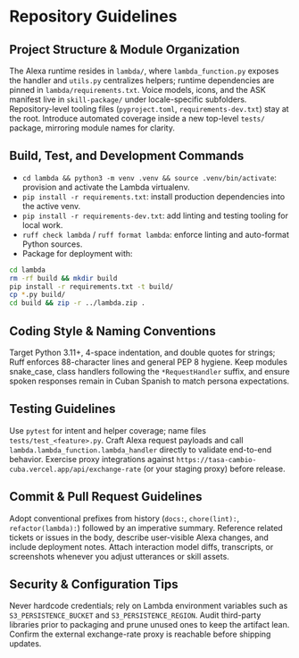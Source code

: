 # Repository Guidelines

## Project Structure & Module Organization
The Alexa runtime resides in `lambda/`, where `lambda_function.py` exposes the handler and `utils.py` centralizes helpers; runtime dependencies are pinned in `lambda/requirements.txt`. Voice models, icons, and the ASK manifest live in `skill-package/` under locale-specific subfolders. Repository-level tooling files (`pyproject.toml`, `requirements-dev.txt`) stay at the root. Introduce automated coverage inside a new top-level `tests/` package, mirroring module names for clarity.

## Build, Test, and Development Commands
- `cd lambda && python3 -m venv .venv && source .venv/bin/activate`: provision and activate the Lambda virtualenv.
- `pip install -r requirements.txt`: install production dependencies into the active venv.
- `pip install -r requirements-dev.txt`: add linting and testing tooling for local work.
- `ruff check lambda` / `ruff format lambda`: enforce linting and auto-format Python sources.
- Package for deployment with:
```bash
cd lambda
rm -rf build && mkdir build
pip install -r requirements.txt -t build/
cp *.py build/
cd build && zip -r ../lambda.zip .
```

## Coding Style & Naming Conventions
Target Python 3.11+, 4-space indentation, and double quotes for strings; Ruff enforces 88-character lines and general PEP 8 hygiene. Keep modules snake_case, class handlers following the `*RequestHandler` suffix, and ensure spoken responses remain in Cuban Spanish to match persona expectations.

## Testing Guidelines
Use `pytest` for intent and helper coverage; name files `tests/test_<feature>.py`. Craft Alexa request payloads and call `lambda.lambda_function.lambda_handler` directly to validate end-to-end behavior. Exercise proxy integrations against `https://tasa-cambio-cuba.vercel.app/api/exchange-rate` (or your staging proxy) before release.

## Commit & Pull Request Guidelines
Adopt conventional prefixes from history (`docs:`, `chore(lint):`, `refactor(lambda):`) followed by an imperative summary. Reference related tickets or issues in the body, describe user-visible Alexa changes, and include deployment notes. Attach interaction model diffs, transcripts, or screenshots whenever you adjust utterances or skill assets.

## Security & Configuration Tips
Never hardcode credentials; rely on Lambda environment variables such as `S3_PERSISTENCE_BUCKET` and `S3_PERSISTENCE_REGION`. Audit third-party libraries prior to packaging and prune unused ones to keep the artifact lean. Confirm the external exchange-rate proxy is reachable before shipping updates.
